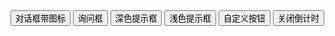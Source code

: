 <div class="layui-btn-container">
  <button type="button" class="layui-btn layui-btn-primary" lay-on="test-alert">对话框带图标</button>
  <button type="button" class="layui-btn layui-btn-primary" lay-on="test-confirm">询问框</button>
  <button type="button" class="layui-btn layui-btn-primary" lay-on="test-msg-dark">深色提示框</button>
  <button type="button" class="layui-btn layui-btn-primary" lay-on="test-msg-light">浅色提示框</button>
  <button type="button" class="layui-btn layui-btn-primary" lay-on="test-alert-btn">自定义按钮</button>
  <button type="button" class="layui-btn layui-btn-primary" lay-on="test-count-down">关闭倒计时</button>
</div>

<script>
layui.use(function(){
  var layer = layui.layer;
  var util = layui.util;

  // 事件
  util.on('lay-on', {
    "test-alert": function(){
      // 示范对话框所有内置图标
      var icon = 0;
      (function changeIcon(){
        layer.alert('点击确定，继续查看图标', {
          icon: icon,
          shadeClose: true,
          title: 'icon: '+ icon
        }, ++icon > 6 ? function(){
          layer.msg('内置图标演示完毕', {icon: 1});
        } : changeIcon);
      }());
    },
    "test-confirm": function(){
      layer.confirm('一个询问框的示例？', {icon: 3}, function(){
        layer.msg('点击确定的回调', {icon: 1});
      }, function(){
        layer.msg('点击取消的回调');
      });
    },
    "test-msg-dark": function(){
      layer.msg('深色提示框的示例');
    },
    "test-msg-light": function(){
      layer.msg('浅色提示框的示例', {icon: 0}, function(){
        // layer.msg('提示框关闭后的回调');
      });
    },
    "test-alert-btn": function(){
      layer.alert('自定义按钮', {
        btn: ['按钮一', '按钮二', '按钮三'],
        btnAlign: 'c', // 按钮居中显示
        btn1: function(){
          layer.msg('按钮一的回调');
        },
        btn2: function(){
          layer.msg('按钮二的回调');
        },
        btn3: function(){
          layer.msg('按钮三的回调');
        }
      });
    },
    "test-count-down": function(){
      layer.alert('在标题栏显示自动关闭倒计秒数', {
        time: 5*1000,
        success: function(layero, index){
          var timeNum = this.time/1000, setText = function(start){
            layer.title('<span class="layui-font-red">'+ (start ? timeNum : --timeNum) + '</span> 秒后自动关闭', index);
          };
          setText(!0);
          this.timer = setInterval(setText, 1000);
          if(timeNum <= 0) clearInterval(this.timer);
        },
        end: function(){
          clearInterval(this.timer);
        }
      });
    }
  })
});
</script>